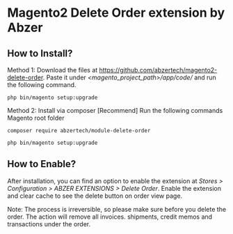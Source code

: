 # Magento2 Delete Order extension by Abzer

## How to Install?

Method 1: Download the files at https://github.com/abzertech/magento2-delete-order. 
Paste it under <i><magento_project_path>/app/code/</i> and run the following command.

<code>php bin/magento setup:upgrade</code>

Method 2: Install via composer [Recommend]
Run the following commands Magento root folder

<code>composer require abzertech/module-delete-order</code>

<code>php bin/magento setup:upgrade</code>

## How to Enable?

After installation, you can find an option to enable the extension at <i>Stores > Configuration > ABZER EXTENSIONS >
Delete Order</i>. Enable the extension and clear cache to see the delete button on order view page.

Note: The process is irreversible, so please make sure before you delete the order. The action will remove all
invoices. shipments, credit memos and transactions under the order.
